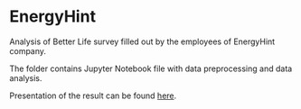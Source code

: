 # EnergyHint

Analysis of Better Life survey filled out by the employees of EnergyHint company.

The folder contains Jupyter Notebook file with data preprocessing and data analysis.

Presentation of the result can be found [here](https://prezi.com/p/edit/82qrdrbns6he/).

